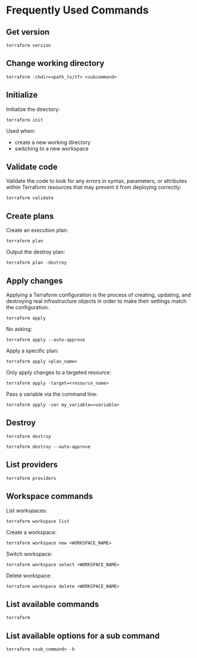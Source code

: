 # Frequently Used Commands

## Get version

```shell
terraform version
```

## Change working directory

```shell
terraform -chdir=<path_to/tf> <subcommand>
```

## Initialize

Initialize the directory:
```shell
terraform init
```

Used when:
- create a new working directory
- switching to a new workspace


## Validate code

Validate the code to look for any errors in syntax, parameters, or attributes within Terraform resources that may prevent it from deploying correctly:
```shell
terraform validate
```

## Create plans

Create an execution plan:
```shell
terraform plan
```

Output the destroy plan:
```shell
terraform plan -destroy
```

## Apply changes

Applying a Terraform configuration is the process of creating, updating, and destroying real infrastructure objects in order to make their settings match the configuration.


```shell
terraform apply
```

No asking:
```shell
terraform apply --auto-approve
```

Apply a specific plan:
```shell
terraform apply <plan_name>
```

Only apply changes to a targeted resource:
```shell
terraform apply -target=<resource_name>
```

Pass a variable via the command line:
```shell
terraform apply -var my_variable=<variable>
```

## Destroy

```shell
terraform destroy
```

```shell
terraform destroy --auto-approve
```

## List providers

```shell
terraform providers
```

## Workspace commands

List workspaces:
```shell
terraform workspace list
```

Create a workspace:
```shell
terraform workspace new <WORKSPACE_NAME>
```

Switch workspace:
```shell
terraform workspace select <WORKSPACE_NAME>
```

Delete workspace:
```shell
terraform workspace delete <WORKSPACE_NAME>
```

## List available commands

```shell
terraform
```

## List available options for a sub command

```shell
terraform <sub_command> -h
```